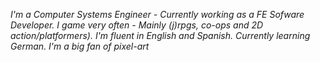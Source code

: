 *I'm a Computer Systems Engineer - Currently working as a FE Sofware Developer.*
*I game very often - Mainly (j)rpgs, co-ops and 2D action/platformers).*
*I'm fluent in English and Spanish. Currently learning German.*
*I'm a big fan of pixel-art*
